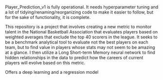 Player_Prediction_v1 is fully operational. It needs hyperparameter tuning and a lot of tidying/renaming/reorganizing code to make it easier to follow,
but for the sake of functionality, it is complete.

This repository is a project that involves creating a new metric to monitor talent in the National Basketball Association that evaluates players based on weighted averages that exclude the top 40 scorers in the league. 
It seeks to be a benchmark analytical tool to evaluate not the best players on each team, but to find value in players whose stats may not seem to be amazing at a glance.
I then utilize a Long Short-term Memory neural network to find hidden relationships in the data to predict how the careers of current players will evolve based on this metric.

Offers a deep learning and a regression model
